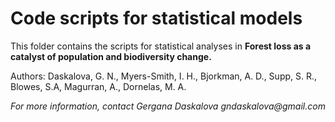# Code scripts for statistical models

This folder contains the scripts for statistical analyses in  __Forest loss as a catalyst of population and biodiversity change.__

Authors: Daskalova, G. N., Myers-Smith, I. H., Bjorkman, A. D., Supp, S. R., Blowes, S.A, Magurran, A., Dornelas, M. A.

_For more information, contact Gergana Daskalova gndaskalova@gmail.com_
